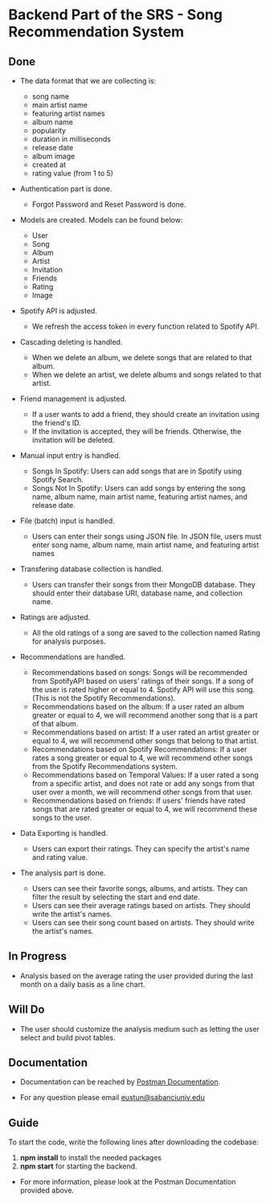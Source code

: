 # Backend Part of the SRS - Song Recommendation System

## Done

- The data format that we are collecting is:
  - song name
  - main artist name
  - featuring artist names
  - album name
  - popularity
  - duration in milliseconds
  - release date
  - album image
  - created at
  - rating value (from 1 to 5)

- Authentication part is done.

  - Forgot Password and Reset Password is done.

- Models are created. Models can be found below:

  - User
  - Song
  - Album
  - Artist
  - Invitation
  - Friends
  - Rating
  - Image

- Spotify API is adjusted.

  - We refresh the access token in every function related to Spotify API.

- Cascading deleting is handled.

  - When we delete an album, we delete songs that are related to that album.
  - When we delete an artist, we delete albums and songs related to that artist.

- Friend management is adjusted.

  - If a user wants to add a friend, they should create an invitation using the friend's ID.
  - If the invitation is accepted, they will be friends. Otherwise, the invitation will be deleted.

- Manual input entry is handled.

  - Songs In Spotify: Users can add songs that are in Spotify using Spotify Search.
  - Songs Not In Spotify: Users can add songs by entering the song name, album name, main artist name, featuring artist names, and release date.

- File (batch) input is handled.

  - Users can enter their songs using JSON file. In JSON file, users must enter song name, album name, main artist name, and featuring artist names

- Transfering database collection is handled.
  - Users can transfer their songs from their MongoDB database. They should enter their database URI, database name, and collection name.

- Ratings are adjusted.
  - All the old ratings of a song are saved to the collection named Rating for analysis purposes.

- Recommendations are handled.
  - Recommendations based on songs: Songs will be recommended from SpotifyAPI based on users' ratings of their songs. If a song of the user is rated higher or equal to 4. Spotify API will use this song. (This is not the Spotify Recommendations).
  - Recommendations based on the album: If a user rated an album greater or equal to 4, we will recommend another song that is a part of that album.
  - Recommendations based on artist: If a user rated an artist greater or equal to 4, we will recommend other songs that belong to that artist.
  - Recommendations based on Spotify Recommendations: If a user rates a song greater or equal to 4, we will recommend other songs from the Spotify Recommendations system.
  - Recommendations based on Temporal Values: If a user rated a song from a specific artist, and does not rate or add any songs from that user over a month, we will recommend other songs from that user.
  - Recommendations based on friends: If users' friends have rated songs that are rated greater or equal to 4, we will recommend these songs to the user.
 
- Data Exporting is handled.
  - Users can export their ratings. They can specify the artist's name and rating value.

- The analysis part is done.
  - Users can see their favorite songs, albums, and artists. They can filter the result by selecting the start and end date.
  - Users can see their average ratings based on artists. They should write the artist's names.
  - Users can see their song count based on artists. They should write the artist's names.

## In Progress

- Analysis based on the average rating the user provided during the last month on a daily basis as a line chart.


## Will Do

- The user should customize the analysis medium such as letting the user select and build pivot tables.

## Documentation

- Documentation can be reached by [Postman Documentation](https://www.postman.com/p308backend/workspace/cs308-srs/collection/26964445-4e82c611-a6ff-4651-8174-6d45d6bfa655?action=share&creator=26964445).

- For any question please email eustun@sabanciuniv.edu

## Guide

To start the code, write the following lines after downloading the codebase:

1. **npm install** to install the needed packages
2. **npm start** for starting the backend.
- For more information, please look at the Postman Documentation provided above. 
